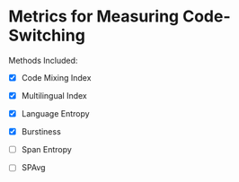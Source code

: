 # Metrics for Measuring Code-Switching

Methods Included:
- [x] Code Mixing Index
- [x] Multilingual Index
- [x] Language Entropy
- [x] Burstiness
- [ ] Span Entropy
- [ ] SPAvg

